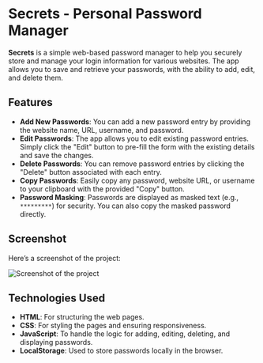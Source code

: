 # Secrets - Personal Password Manager

**Secrets** is a simple web-based password manager to help you securely store and manage your login information for various websites. The app allows you to save and retrieve your passwords, with the ability to add, edit, and delete them.

## Features

- **Add New Passwords**: You can add a new password entry by providing the website name, URL, username, and password.
- **Edit Passwords**: The app allows you to edit existing password entries. Simply click the "Edit" button to pre-fill the form with the existing details and save the changes.
- **Delete Passwords**: You can remove password entries by clicking the "Delete" button associated with each entry.
- **Copy Passwords**: Easily copy any password, website URL, or username to your clipboard with the provided "Copy" button.
- **Password Masking**: Passwords are displayed as masked text (e.g., `*********`) for security. You can also copy the masked password directly.

## Screenshot

Here’s a screenshot of the project:

![Screenshot of the project](C:\Users\MEGHA\password-manager\Secrets.png)

## Technologies Used

- **HTML**: For structuring the web pages.
- **CSS**: For styling the pages and ensuring responsiveness.
- **JavaScript**: To handle the logic for adding, editing, deleting, and displaying passwords.
- **LocalStorage**: Used to store passwords locally in the browser.
